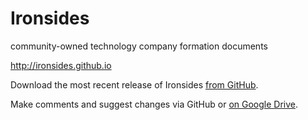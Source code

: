 # Ironsides

community-owned technology company formation documents

<http://ironsides.github.io>

Download the most recent release of Ironsides [from GitHub](https://github.com/ironsides/ironsides/releases).

Make comments and suggest changes via GitHub or [on Google Drive](https://drive.google.com/folderview?id=0B4WQgvqBs9InbmxhVGVCSm9xeFE&usp=sharing).
